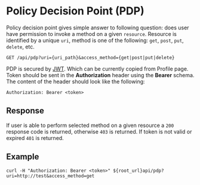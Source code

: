 # Policy Decision Point (PDP)

Policy decision point gives simple answer to following question: does user have
permission to invoke a method on a given `resource`. Resource is identified by
a unique `uri`, method is one of the following: `get`, `post`, `put`, `delete`, etc.

```
GET /api/pdp?uri={uri_path}&access_method={get|post|put|delete}
```

PDP is secured by [JWT](https://jwt.io). Which can be currently copied from
Profile page. Token should be sent in the **Authorization** header using the
**Bearer** schema. The content of the header should look like the following:

```
Authorization: Bearer <token>
```

## Response

If user is able to perform selected method on a given resource a `200` response code
is returned, otherwise `403` is returned. If token is not valid or expired `401`
is returned.

## Example

```
curl -H "Authorization: Bearer <token>" ${root_url}api/pdp?uri=http://test&access_method=get
```
